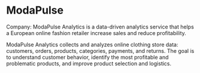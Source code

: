 # ModaPulse
Company: ModaPulse Analytics is a data-driven analytics service that helps a European online fashion retailer increase sales and reduce profitability.

ModaPulse Analytics collects and analyzes online clothing store data: customers, orders, products, categories, payments, and returns. The goal is to understand customer behavior, identify the most profitable and problematic products, and improve product selection and logistics.
